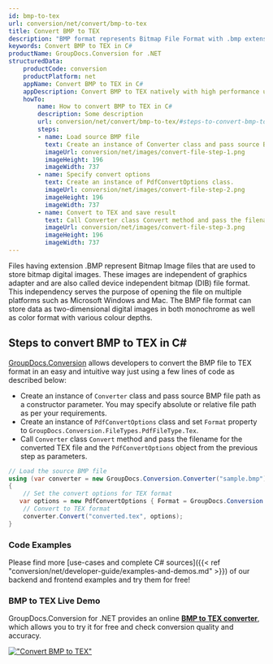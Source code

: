 ```yaml
---
id: bmp-to-tex
url: conversion/net/convert/bmp-to-tex
title: Convert BMP to TEX
description: "BMP format represents Bitmap File Format with .bmp extension. Learn how to convert BMP to TEX file programmatically in C# language using GroupDocs.Conversion for .NET library."
keywords: Convert BMP to TEX in C#
productName: GroupDocs.Conversion for .NET
structuredData:
    productCode: conversion
    productPlatform: net
    appName: Convert BMP to TEX in C#
    appDescription: Convert BMP to TEX natively with high performance using C# language and server side GroupDocs.Conversion for .NET APIs, without the use of any software like Microsoft or Open Office.
    howTo:
        name: How to convert BMP to TEX in C# 
        description: Some description
        url: conversion/net/convert/bmp-to-tex/#steps-to-convert-bmp-to-tex-in-c
        steps:
        - name: Load source BMP file 
          text: Create an instance of Converter class and pass source BMP file path as a constructor parameter. You may specify absolute or relative file path as per your requirements. 
          imageUrl: conversion/net/images/convert-file-step-1.png
          imageHeight: 196
          imageWidth: 737
        - name: Specify convert options 
          text: Create an instance of PdfConvertOptions class.
          imageUrl: conversion/net/images/convert-file-step-2.png
          imageHeight: 196
          imageWidth: 737
        - name: Convert to TEX and save result 
          text: Call Converter class Convert method and pass the filename for the converted HTML file and the PdfConvertOptions object from the previous step as parameters.
          imageUrl: conversion/net/images/convert-file-step-3.png
          imageHeight: 196
          imageWidth: 737
---
```


Files having extension .BMP represent Bitmap Image files that are used to store bitmap digital images. These images are independent of graphics adapter and are also called device independent bitmap (DIB) file format. This independency serves the purpose of opening the file on multiple platforms such as Microsoft Windows and Mac. The BMP file format can store data as two-dimensional digital images  in both monochrome as well as color format with various colour depths.

## Steps to convert BMP to TEX in C#

[GroupDocs.Conversion](https://products.groupdocs.com/conversion/net) allows developers to convert the BMP file to TEX format in an easy and intuitive way just using a few lines of code as described below:

* Create an instance of `Converter` class and pass source BMP file path as a constructor parameter. You may specify absolute or relative file path as per your requirements. 
* Create an instance of `PdfConvertOptions` class and set `Format` property to `GroupDocs.Conversion.FileTypes.PdfFileType.Tex`.
* Call `Converter` class `Convert` method and pass the filename for the converted TEX file and the `PdfConvertOptions` object from the previous step as parameters.

```csharp
// Load the source BMP file
using (var converter = new GroupDocs.Conversion.Converter("sample.bmp"))
{
    // Set the convert options for TEX format
   var options = new PdfConvertOptions { Format = GroupDocs.Conversion.FileTypes.PdfFileType.Tex };
    // Convert to TEX format
    converter.Convert("converted.tex", options);
}
```

### Code Examples

Please find more [use-cases and complete C# sources]({{< ref "conversion/net/developer-guide/examples-and-demos.md" >}}) of our backend and frontend examples and try them for free!

### BMP to TEX Live Demo

GroupDocs.Conversion for .NET provides an online [**BMP to TEX converter**](https://products.groupdocs.app/conversion/bmp-to-tex), which allows you to try it for free and check conversion quality and accuracy.

[!["Convert BMP to TEX"](conversion/net/images/convert-to-tex/convert-bmp-to-tex.png)](https://products.groupdocs.app/conversion/bmp-to-tex)